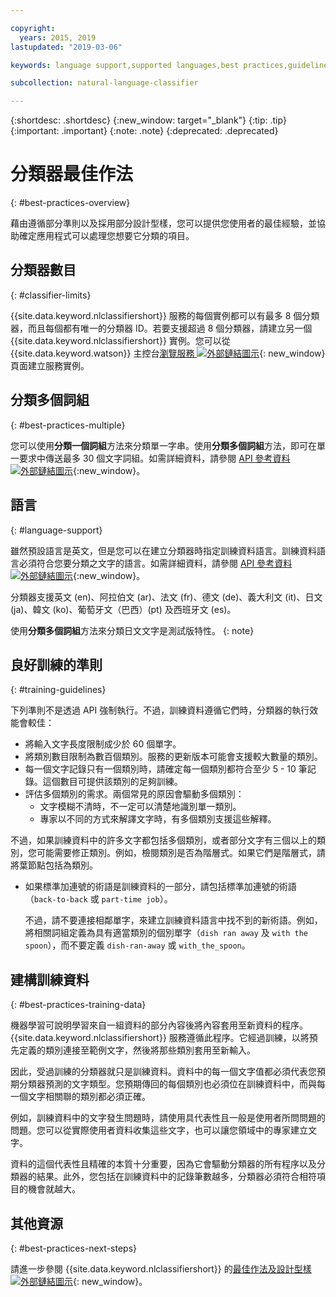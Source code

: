 ```yaml
---

copyright:
  years: 2015, 2019
lastupdated: "2019-03-06"

keywords: language support,supported languages,best practices,guidelines

subcollection: natural-language-classifier

---
```


{:shortdesc: .shortdesc}
{:new_window: target="_blank"}
{:tip: .tip}
{:important: .important}
{:note: .note}
{:deprecated: .deprecated}

# 分類器最佳作法
{: #best-practices-overview}

藉由遵循部分準則以及採用部分設計型樣，您可以提供您使用者的最佳經驗，並協助確定應用程式可以處理您想要它分類的項目。

## 分類器數目
{: #classifier-limits}

{{site.data.keyword.nlclassifiershort}} 服務的每個實例都可以有最多 8 個分類器，而且每個都有唯一的分類器 ID。若要支援超過 8 個分類器，請建立另一個 {{site.data.keyword.nlclassifiershort}} 實例。您可以從 {{site.data.keyword.watson}} 主控台[瀏覽服務 ![外部鏈結圖示](../../icons/launch-glyph.svg "外部鏈結圖示")](https://{DomainName}/developer/watson/services){: new_window} 頁面建立服務實例。

## 分類多個詞組
{: #best-practices-multiple}

您可以使用**分類一個詞組**方法來分類單一字串。使用**分類多個詞組**方法，即可在單一要求中傳送最多 30 個文字詞組。如需詳細資料，請參閱 [API 參考資料 ![外部鏈結圖示](../../icons/launch-glyph.svg "外部鏈結圖示")](https://{DomainName}/apidocs/natural-language-classifier#classify-multiple-phrases){:new_window}。

## 語言
{: #language-support}

雖然預設語言是英文，但是您可以在建立分類器時指定訓練資料語言。訓練資料語言必須符合您要分類之文字的語言。如需詳細資料，請參閱 [API 參考資料 ![外部鏈結圖示](../../icons/launch-glyph.svg "外部鏈結圖示")](https://{DomainName}/apidocs/natural-language-classifier#create-classifier){:new_window}。

分類器支援英文 (en)、阿拉伯文 (ar)、法文 (fr)、德文 (de)、義大利文 (it)、日文 (ja)、韓文 (ko)、葡萄牙文（巴西）(pt) 及西班牙文 (es)。

使用**分類多個詞組**方法來分類日文文字是測試版特性。
{: note}

## 良好訓練的準則
{: #training-guidelines}

下列準則不是透過 API 強制執行。不過，訓練資料遵循它們時，分類器的執行效能會較佳：

- 將輸入文字長度限制成少於 60 個單字。
- 將類別數目限制為數百個類別。服務的更新版本可能會支援較大數量的類別。
- 每一個文字記錄只有一個類別時，請確定每一個類別都符合至少 5 - 10 筆記錄。這個數目可提供該類別的足夠訓練。
- 評估多個類別的需求。兩個常見的原因會驅動多個類別：
    - 文字模糊不清時，不一定可以清楚地識別單一類別。
    - 專家以不同的方式來解譯文字時，有多個類別支援這些解釋。

不過，如果訓練資料中的許多文字都包括多個類別，或者部分文字有三個以上的類別，您可能需要修正類別。例如，檢閱類別是否為階層式。如果它們是階層式，請將葉節點包括為類別。
- 如果標準加連號的術語是訓練資料的一部分，請包括標準加連號的術語（`back-to-back` 或 `part-time job`）。

    不過，請不要連接相鄰單字，來建立訓練資料語言中找不到的新術語。例如，將相關詞組定義為具有適當類別的個別單字（`dish ran away` 及 `with the spoon`），而不要定義 `dish-ran-away` 或 `with_the_spoon`。

## 建構訓練資料
{: #best-practices-training-data}

機器學習可說明學習來自一組資料的部分內容後將內容套用至新資料的程序。{{site.data.keyword.nlclassifiershort}} 服務遵循此程序。它經過訓練，以將預先定義的類別連接至範例文字，然後將那些類別套用至新輸入。

因此，受過訓練的分類器就只是訓練資料。資料中的每一個文字值都必須代表您預期分類器預測的文字類型。您預期傳回的每個類別也必須位在訓練資料中，而與每一個文字相關聯的類別都必須正確。

例如，訓練資料中的文字發生問題時，請使用具代表性且一般是使用者所問問題的問題。您可以從實際使用者資料收集這些文字，也可以讓您領域中的專家建立文字。

資料的這個代表性且精確的本質十分重要，因為它會驅動分類器的所有程序以及分類器的結果。此外，您包括在訓練資料中的記錄筆數越多，分類器必須符合相符項目的機會就越大。

## 其他資源
{: #best-practices-next-steps}

請進一步參閱 {{site.data.keyword.nlclassifiershort}} 的[最佳作法及設計型樣 ![外部鏈結圖示](../../icons/launch-glyph.svg "外部鏈結圖示")](https://www.ibm.com/watson/assets-watson/pdf/Watson-NLC-Links-Best-Practices-Design-Patterns.pdf){: new_window}。
